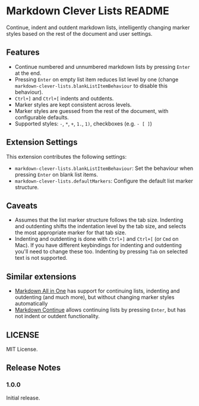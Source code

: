 # Markdown Clever Lists README

Continue, indent and outdent markdown lists, intelligently changing marker styles based
on the rest of the document and user settings.


## Features

- Continue numbered and unnumbered markdown lists by pressing `Enter` at the end.
- Pressing `Enter` on empty list item reduces list level by one (change
  `markdown-clever-lists.blankListItemBehaviour` to disable this behaviour).
- `Ctrl+]` and `Ctrl+[` indents and outdents.
- Marker styles are kept consistent across levels.
- Marker styles are guessed from the rest of the document, with configurable defaults.
- Supported styles: `-`, `*`, `+`, `1.`, `1)`, checkboxes (e.g. `- [ ]`)


## Extension Settings

This extension contributes the following settings:

* `markdown-clever-lists.blankListItemBehaviour`: Set the behaviour when pressing
  `Enter` on blank list items.
* `markdown-clever-lists.defaultMarkers`: Configure the default list marker structure.


## Caveats

- Assumes that the list marker structure follows the tab size. Indenting and outdenting
  shifts the indentation level by the tab size, and selects the most appropriate marker
  for that tab size.
- Indenting and outdenting is done with `Ctrl+]` and `Ctrl+[` (or `Cmd` on Mac). If you
  have different keybindings for indenting and outdenting you'll need to change these
  too. Indenting by pressing `Tab` on selected text is not supported.


## Similar extensions

- [Markdown All in One](https://marketplace.visualstudio.com/items?itemName=yzhang.markdown-all-in-one)
  has support for continuing lists, indenting and outdenting (and much more), but 
  without changing marker styles automatically
- [Markdown Continue](https://marketplace.visualstudio.com/items?itemName=tejasvi.markdown-continue)
  allows continuing lists by pressing `Enter`, but has not indent or outdent
  functionality.


## LICENSE

MIT License.


## Release Notes

### 1.0.0

Initial release.
